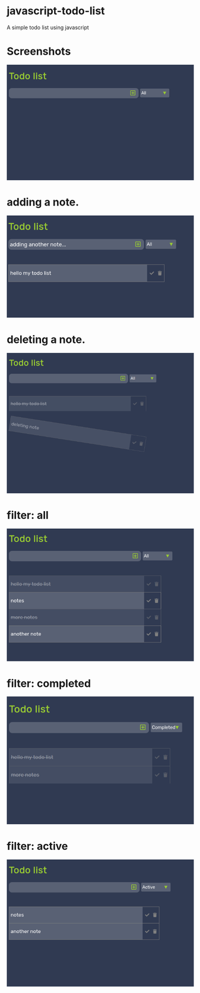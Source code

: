 # javascript-todo-list
A simple todo list using javascript
# Screenshots
![](img/todolist.png)
# adding a note.
![](img/adding.png)
# deleting a note.
![](img/deleting.png)
# filter: all
![](img/all.png)
# filter: completed
![](img/completed.png)
# filter: active
![](img/active.png)


